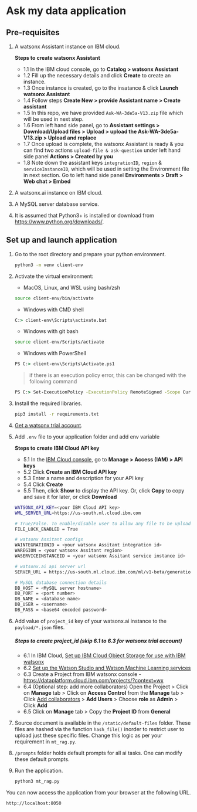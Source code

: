 # Ask my data application

## Pre-requisites

1. A watsonx Assistant instance on IBM cloud.

   **Steps to create watsonx Assistant**

   - 1.1 In the IBM cloud console, go to **Catalog > watsonx Assistant**
   - 1.2 Fill up the necessary details and click **Create** to create an instance.
   - 1.3 Once instance is created, go to the insatance & click **Launch watsonx Assistant**
   - 1.4 Follow steps **Create New > provide Assistant name > Create assistant**
   - 1.5 In this repo, we have provided `Ask-WA-3de5a-V13.zip` file which will be used in next step.
   - 1.6 From left hand side panel, go to **Assistant settings > Download/Upload files > Upload > upload the Ask-WA-3de5a-V13.zip > Upload and replace**
   - 1.7 Once upload is complete, the watsonx Assistant is ready & you can find two actions `upload-file & ask-question` under left hand side panel **Actions > Created by you**
   - 1.8 Note down the assistant keys `integrationID`, `region` & `serviceInstanceID`, which will be used in setting the Environment file in next section. Go to left hand side panel **Environments > Draft > Web chat > Embed**

2. A watsonx.ai instance on IBM cloud.
3. A MySQL server database service.
4. It is assumed that Python3+ is installed or download from <https://www.python.org/downloads/>.

## Set up and launch application

1. Go to the root directory and prepare your python environment.

   ```sh
   python3 -m venv client-env
   ```

2. Activate the virtual environment:

   - MacOS, Linux, and WSL using bash/zsh

   ```sh
   source client-env/bin/activate
   ```

   - Windows with CMD shell

   ```cmd
   C:> client-env\Scripts\activate.bat
   ```

   - Windows with git bash

   ```sh
   source client-env/Scripts/activate
   ```

   - Windows with PowerShell

   ```cmd
   PS C:> client-env\Scripts\Activate.ps1
   ```

   > if there is an execution policy error, this can be changed with the following command

   ```cmd
   PS C:> Set-ExecutionPolicy -ExecutionPolicy RemoteSigned -Scope CurrentUser
   ```

3. Install the required libraries.

   ```sh
   pip3 install -r requirements.txt
   ```

4. [Get a watsonx trial account](https://dataplatform.cloud.ibm.com/registration/stepone?context=wx).

5. Add `.env` file to your application folder and add env variable

   **Steps to create IBM Cloud API key**

   - 5.1 In the [IBM Cloud console](https://cloud.ibm.com/), go to **Manage > Access (IAM) > API keys**
   - 5.2 Click **Create an IBM Cloud API key**
   - 5.3 Enter a name and description for your API key
   - 5.4 Click **Create**
   - 5.5 Then, click **Show** to display the API key. Or, click **Copy** to copy and save it for later, or click **Download**

   ```sh
   WATSONX_API_KEY=<your IBM Cloud API key>
   WML_SERVER_URL=https://us-south.ml.cloud.ibm.com

   # True/False. To enable/disable user to allow any file to be uploaded.
   FILE_LOCK_ENABLED = True

   # watsonx Assitant configs
   WAINTEGRATIONID = <your watsonx Assitant integration id>
   WAREGION = <your watsonx Assitant region>
   WASERVICEINSTANCEID = <your watsonx Assitant service instance id>

   # watsonx.ai api server url
   SERVER_URL = https://us-south.ml.cloud.ibm.com/ml/v1-beta/generation/text?version=2023-05-29

   # MySQL database connection details
   DB_HOST = <MySQL server hostname>
   DB_PORT = <port number>
   DB_NAME = <database name>
   DB_USER = <username>
   DB_PASS = <base64 encoded password>
   ```

6. Add value of `project_id` key of your watsonx.ai instance to the `payload/*.json` files.

   ##### Steps to create project_id (skip 6.1 to 6.3 for watsonx trial account)

   - 6.1 In IBM Cloud, [Set up IBM Cloud Object Storage for use with IBM watsonx](https://dataplatform.cloud.ibm.com/docs/content/wsj/console/wdp_admin_cos.html?context=wx&audience=wdp)
   - 6.2 [Set up the Watson Studio and Watson Machine Learning services](https://dataplatform.cloud.ibm.com/docs/content/wsj/getting-started/set-up-ws.html?context=wx&audience=wdp)
   - 6.3 Create a Project from IBM watsonx console - <https://dataplatform.cloud.ibm.com/projects/?context=wx>
   - 6.4 (Optional step: add more collaborators) Open the Project > Click on **Manage** tab > Click on **Access Control** from the **Manage** tab > Click [Add collaborators](https://dataplatform.cloud.ibm.com/docs/content/wsj/getting-started/collaborate.html?context=wx&audience=wdp#add-collaborators) > **Add Users** > Choose **role** as **Admin** > Click **Add**
   - 6.5 Click on **Manage** tab > Copy the **Project ID** from **General**

7. Source document is available in the `/static/default-files` folder. These files are hashed via the function `hash_file()` inorder to restrict user to upload just these specific files. Change this logic as per your requirement in `mt_rag.py`.

8. `/prompts` folder holds default prompts for all ai tasks. One can modify these default prompts.

9. Run the application.

   ```sh
   python3 mt_rag.py
   ```

You can now access the application from your browser at the following URL.

```url
http://localhost:8050
```
